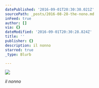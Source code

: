 ```yaml
---
datePublished: '2016-09-01T20:30:30.021Z'
sourcePath: _posts/2016-08-28-the-nono.md
inFeed: true
author: []
via: {}
dateModified: '2016-09-01T20:30:28.824Z'
title: ''
publisher: {}
description: il nonno
starred: true
_type: Blurb

---
```

![](https://the-grid-user-content.s3-us-west-2.amazonaws.com/669b4e70-139f-45ca-be7d-5d6bc725b6e7.jpg)

_il nonno_